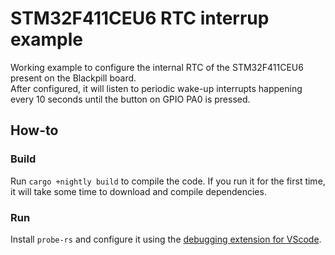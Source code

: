 # STM32F411CEU6 RTC interrup example 

Working example to configure the internal RTC of the STM32F411CEU6 present on the Blackpill board.  
After configured, it will listen to periodic wake-up interrupts happening every 10 seconds until the button on GPIO PA0 is pressed. 

## How-to

### Build
Run `cargo +nightly build` to compile the code. If you run it for the first time, it will take some time to download and compile dependencies.

### Run
Install `probe-rs` and configure it using the [debugging extension for VScode](https://probe.rs/docs/tools/debugger/).
